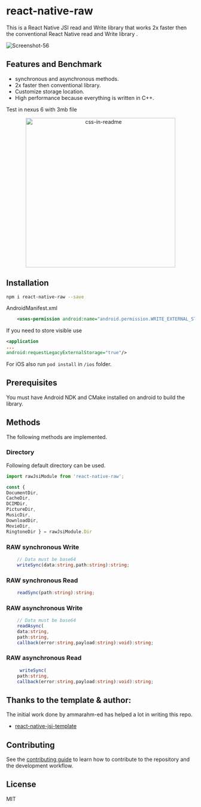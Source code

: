 # react-native-raw

This is a React Native JSI read and Write library that works 2x faster then the conventional React Native read and Write library .

![Screenshot-_56_](https://user-images.githubusercontent.com/58332892/170806978-1d0e02d9-aae3-4728-a3fd-a3b990683a98.svg)

## Features and Benchmark

- synchronous and asynchronous methods.
- 2x faster then conventional library. 
- Customize storage location.
- High performance because everything is written in C++.

Test in nexus 6 with 3mb file
<div align="center">
    <img src="https://user-images.githubusercontent.com/58332892/170808775-8bf12948-9826-4497-9dfc-5bc2bba7e7c2.png"  height="400" alt="css-in-readme">
</div>


## Installation

```sh
npm i react-native-raw --save
```

AndroidManifest.xml

```xml
    <uses-permission android:name="android.permission.WRITE_EXTERNAL_STORAGE" />
```

If you need to store visible use 
```xml
<application
...
android:requestLegacyExternalStorage="true"/>
```

For iOS also run `pod install` in `/ios` folder.


## Prerequisites
You must have Android NDK and CMake installed on android to build the library.

## Methods
The following methods are implemented.

### Directory 
Following default directory can be used.

```ts
import rawJsiModule from 'react-native-raw';

const {
DocumentDir,
CacheDir,
DCIMDir,
PictureDir,
MusicDir,
DownloadDir,
MovieDir,
RingtoneDir } = rawJsiModule.Dir

```

### RAW synchronous Write 

```ts
    // Data must be base64 
    writeSync(data:string,path:string):string;
```
### RAW synchronous Read 

```ts
    readSync(path:string):string;
```

### RAW asynchronous Write 

```ts
    // Data must be base64 
    readAsync(
    data:string, 
    path:string,
    callback(error:string,payload:string):void):string;
```
### RAW asynchronous Read 

```ts
     writeSync(
    path:string,
    callback(error:string,payload:string):void):string;
```


## Thanks to the template & author:
The initial work done by ammarahm-ed has helped a lot in writing this repo.

- [react-native-jsi-template](https://github.com/ammarahm-ed/react-native-jsi-template/)


## Contributing
See the [contributing guide](CONTRIBUTING.md) to learn how to contribute to the repository and the development workflow.

## License

MIT
